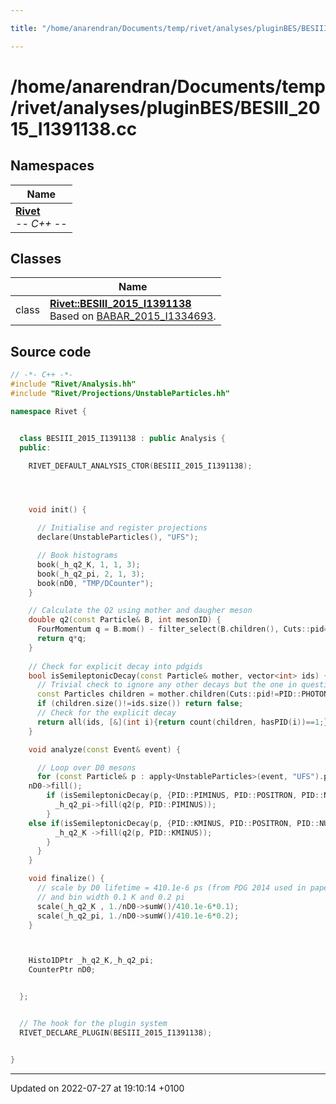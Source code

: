 ```yaml
---

title: "/home/anarendran/Documents/temp/rivet/analyses/pluginBES/BESIII_2015_I1391138.cc"

---
```


# /home/anarendran/Documents/temp/rivet/analyses/pluginBES/BESIII_2015_I1391138.cc



## Namespaces

| Name           |
| -------------- |
| **[Rivet](http://example.org/namespaces/namespacerivet/)** <br>-*- C++ -*-  |

## Classes

|                | Name           |
| -------------- | -------------- |
| class | **[Rivet::BESIII_2015_I1391138](http://example.org/classes/classrivet_1_1besiii__2015__i1391138/)** <br>Based on <a href="http://example.org/classes/classrivet_1_1babar__2015__i1334693/">BABAR_2015_I1334693</a>.  |




## Source code

```cpp
// -*- C++ -*-
#include "Rivet/Analysis.hh"
#include "Rivet/Projections/UnstableParticles.hh"

namespace Rivet {


  class BESIII_2015_I1391138 : public Analysis {
  public:

    RIVET_DEFAULT_ANALYSIS_CTOR(BESIII_2015_I1391138);




    void init() {

      // Initialise and register projections
      declare(UnstableParticles(), "UFS");

      // Book histograms
      book(_h_q2_K, 1, 1, 3);
      book(_h_q2_pi, 2, 1, 3);
      book(nD0, "TMP/DCounter");
    }

    // Calculate the Q2 using mother and daugher meson
    double q2(const Particle& B, int mesonID) {
      FourMomentum q = B.mom() - filter_select(B.children(), Cuts::pid==mesonID)[0];
      return q*q;
    }
    
    // Check for explicit decay into pdgids
    bool isSemileptonicDecay(const Particle& mother, vector<int> ids) {
      // Trivial check to ignore any other decays but the one in question modulo photons
      const Particles children = mother.children(Cuts::pid!=PID::PHOTON);
      if (children.size()!=ids.size()) return false;
      // Check for the explicit decay
      return all(ids, [&](int i){return count(children, hasPID(i))==1;});
    }

    void analyze(const Event& event) {

      // Loop over D0 mesons
      for (const Particle& p : apply<UnstableParticles>(event, "UFS").particles(Cuts::pid==PID::D0)) {
    nD0->fill();
        if (isSemileptonicDecay(p, {PID::PIMINUS, PID::POSITRON, PID::NU_E})) {
          _h_q2_pi->fill(q2(p, PID::PIMINUS));
        }
    else if(isSemileptonicDecay(p, {PID::KMINUS, PID::POSITRON, PID::NU_E})) {
          _h_q2_K ->fill(q2(p, PID::KMINUS));
        }
      }
    }

    void finalize() {
      // scale by D0 lifetime = 410.1e-6 ps (from PDG 2014 used in paper)
      // and bin width 0.1 K and 0.2 pi
      scale(_h_q2_K , 1./nD0->sumW()/410.1e-6*0.1);
      scale(_h_q2_pi, 1./nD0->sumW()/410.1e-6*0.2);
    }



    Histo1DPtr _h_q2_K,_h_q2_pi;
    CounterPtr nD0;


  };


  // The hook for the plugin system
  RIVET_DECLARE_PLUGIN(BESIII_2015_I1391138);


}
```


-------------------------------

Updated on 2022-07-27 at 19:10:14 +0100

